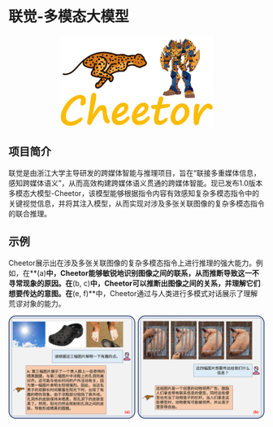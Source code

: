 # 联觉-多模态大模型

<p align="center">
<img src="figs/cheetah_logo.png"  width="60%">
</p>

## 项目简介

联觉是由浙江大学主导研发的跨媒体智能与推理项目，旨在“联接多重媒体信息，感知跨媒体语义”，从而高效构建跨媒体语义贯通的跨媒体智能。现已发布1.0版本多模态大模型-Cheetor，该模型能够根据指令内容有效感知复杂多模态指令中的关键视觉信息，并将其注入模型，从而实现对涉及多张关联图像的复杂多模态指令的联合推理。



## 示例

Cheetor展示出在涉及多张关联图像的复杂多模态指令上进行推理的强大能力。例如，在**(a)**中，Cheetor能够敏锐地识别图像之间的联系，从而推断导致这一不寻常现象的原因。在**(b, c)**中，Cheetor可以推断出图像之间的关系，并理解它们想要传达的意图。在**(e, f)**中，Cheetor通过与人类进行多模式对话展示了理解荒谬对象的能力。

![images](figs/case_zh.svg)

